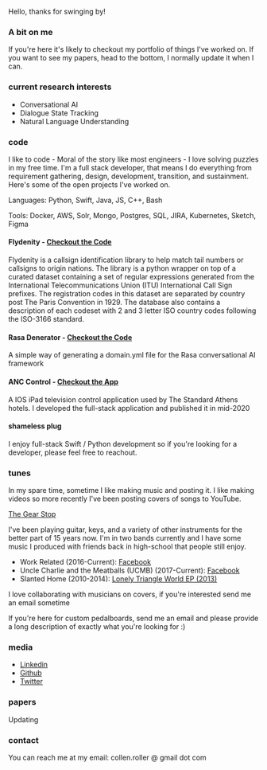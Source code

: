 Hello, thanks for swinging by!

<div id="animation" style="color: green">
</div>
<script type="text/javascript">
  const movingString = "Welcome To My Website"
  const distance = 10
  let spaces = 6
  let step = 1
  const animationElement = document.getElementById("animation")
  setInterval(() => {
    animationElement.innerHTML = "[" + "&nbsp;".repeat(spaces) + movingString + "&nbsp;".repeat(distance - spaces - movingString.length) + "]"
    spaces += step
    if (spaces === 0 || (spaces + movingString.length) === distance) {
      step = -step
    }
  }, 50)
</script>
  

### A bit on me

If you're here it's likely to checkout my portfolio of things I've worked on. If you want to see my papers, head to the bottom, I normally update it when I can. 

### current research interests

- Conversational AI
- Dialogue State Tracking
- Natural Language Understanding

### code

I like to code - Moral of the story like most engineers - I love solving puzzles in my free time. I'm a full stack developer, that means I do everything from requirement gathering, design, development, transition, and sustainment. Here's some of the open projects I've worked on.

Languages: Python, Swift, Java, JS, C++, Bash

Tools: Docker, AWS, Solr, Mongo, Postgres, SQL, JIRA, Kubernetes, Sketch, Figma

#### Flydenity - [Checkout the Code](https://github.com/Collen-Roller/flydenity)

Flydenity is a callsign identification library to help match tail numbers or callsigns to origin nations. The library is a python wrapper on top of a curated dataset containing a set of regular expressions generated from the International Telecommunications Union (ITU) International Call Sign prefixes. The registration codes in this dataset are separated by country post The Paris Convention in 1929. The database also contains a description of each codeset with 2 and 3 letter ISO country codes following the ISO-3166 standard.

#### Rasa Denerator - [Checkout the Code](https://github.com/Collen-Roller/Rasa-Denerator)

A simple way of generating a domain.yml file for the Rasa conversational AI framework

#### ANC Control - [Checkout the App](https://fnd.io/#/us/ipad-app/1518858229-anc-control-by-michael-manno)

A IOS iPad television control application used by The Standard Athens hotels. I developed the full-stack application and published it in mid-2020

#### shameless plug

I enjoy full-stack Swift / Python development so if you're looking for a developer, please feel free to reachout.

### tunes 

In my spare time, sometime I like making music and posting it. I like making videos so more recently I've been posting covers of songs to YouTube. 

[The Gear Stop](https://www.youtube.com/channel/UCeEBY1M93NGi7BdPho9Z8IQ)

I've been playing guitar, keys, and a variety of other instruments for the better part of 15 years now. I'm in two bands currently and I have some music I produced with friends back in high-school that people still enjoy.

  - Work Related (2016-Current): [Facebook](https://www.facebook.com/WorkRelatedCNY)
  - Uncle Charlie and the Meatballs (UCMB) (2017-Current): [Facebook](https://www.facebook.com/UncleCharlieandtheMeatballs/)
  - Slanted Home (2010-2014): [Lonely Triangle World EP (2013)](https://slantedhome.bandcamp.com/)

I love collaborating with musicians on covers, if you're interested send me an email sometime

If you're here for custom pedalboards, send me an email and please provide a long description of exactly what you're looking for :)

### media

- [Linkedin](https://www.linkedin.com/in/collen-roller-7b871682)
- [Github](https://github.com/Collen-Roller)
- [Twitter](https://twitter.com/C_Rollah)

### papers

Updating

### contact

You can reach me at my email: collen.roller @ gmail dot com 
